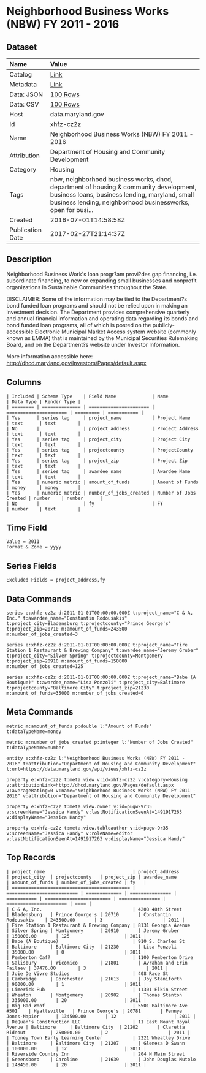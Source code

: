 # Neighborhood Business Works (NBW) FY 2011 - 2016

## Dataset

| Name | Value |
| :--- | :---- |
| Catalog | [Link](https://catalog.data.gov/dataset/neighborhood-business-works-nbw-fy-2011-2015) |
| Metadata | [Link](https://data.maryland.gov/api/views/xhfz-cz2z) |
| Data: JSON | [100 Rows](https://data.maryland.gov/api/views/xhfz-cz2z/rows.json?max_rows=100) |
| Data: CSV | [100 Rows](https://data.maryland.gov/api/views/xhfz-cz2z/rows.csv?max_rows=100) |
| Host | data.maryland.gov |
| Id | xhfz-cz2z |
| Name | Neighborhood Business Works (NBW) FY 2011 - 2016 |
| Attribution | Department of Housing and Community Development |
| Category | Housing |
| Tags | nbw, neighborhood business works, dhcd, department of housing & community development, business loans, business lending, maryland, small business lending, neighborhood businessworks, open for busi... |
| Created | 2016-07-01T14:58:58Z |
| Publication Date | 2017-02-27T21:14:37Z |

## Description

Neighborhood Business Work's loan progr?am provi?des gap financing, i.e. subordinate financing, to new or expanding small businesses and nonprofit organizations in Sustainable Communities throughout the State.

DISCLAIMER: Some of the information may be tied to the Department?s bond funded loan programs and should not be relied upon in making an investment decision. The Department provides comprehensive quarterly and annual financial information and operating data regarding its bonds and bond funded loan programs, all of which is posted on the publicly-accessible Electronic Municipal Market Access system website (commonly known as EMMA) that is maintained by the Municipal Securities Rulemaking Board, and on the Department?s website under Investor Information. 

More information accessible here: http://dhcd.maryland.gov/Investors/Pages/default.aspx

## Columns

```ls
| Included | Schema Type    | Field Name             | Name                   | Data Type | Render Type |
| ======== | ============== | ====================== | ====================== | ========= | =========== |
| Yes      | series tag     | project_name           | Project Name           | text      | text        |
| No       |                | project_address        | Project Address        | text      | text        |
| Yes      | series tag     | project_city           | Project City           | text      | text        |
| Yes      | series tag     | projectcounty          | ProjectCounty          | text      | text        |
| Yes      | series tag     | project_zip            | Project Zip            | text      | text        |
| Yes      | series tag     | awardee_name           | Awardee Name           | text      | text        |
| Yes      | numeric metric | amount_of_funds        | Amount of Funds        | money     | money       |
| Yes      | numeric metric | number_of_jobs_created | Number of Jobs Created | number    | number      |
| No       |                | fy                     | FY                     | number    | text        |
```

## Time Field

```ls
Value = 2011
Format & Zone = yyyy
```

## Series Fields

```ls
Excluded Fields = project_address,fy
```

## Data Commands

```ls
series e:xhfz-cz2z d:2011-01-01T00:00:00.000Z t:project_name="C & A, Inc." t:awardee_name="Constantin Rodousakis" t:project_city=Bladensburg t:projectcounty="Prince George's" t:project_zip=20710 m:amount_of_funds=243500 m:number_of_jobs_created=3

series e:xhfz-cz2z d:2011-01-01T00:00:00.000Z t:project_name="Fire Station 1 Restaurant & Brewing Company" t:awardee_name="Jeremy Gruber" t:project_city="Silver Spring" t:projectcounty=Montgomery t:project_zip=20910 m:amount_of_funds=150000 m:number_of_jobs_created=125

series e:xhfz-cz2z d:2011-01-01T00:00:00.000Z t:project_name="Babe (A Boutique)" t:awardee_name="Lisa Ponzoli" t:project_city=Baltimore t:projectcounty="Baltimore City" t:project_zip=21230 m:amount_of_funds=35000 m:number_of_jobs_created=0
```

## Meta Commands

```ls
metric m:amount_of_funds p:double l:"Amount of Funds" t:dataTypeName=money

metric m:number_of_jobs_created p:integer l:"Number of Jobs Created" t:dataTypeName=number

entity e:xhfz-cz2z l:"Neighborhood Business Works (NBW) FY 2011 - 2016" t:attribution="Department of Housing and Community Development" t:url=https://data.maryland.gov/api/views/xhfz-cz2z

property e:xhfz-cz2z t:meta.view v:id=xhfz-cz2z v:category=Housing v:attributionLink=http://dhcd.maryland.gov/Pages/default.aspx v:averageRating=0 v:name="Neighborhood Business Works (NBW) FY 2011 - 2016" v:attribution="Department of Housing and Community Development"

property e:xhfz-cz2z t:meta.view.owner v:id=pugw-9r35 v:screenName="Jessica Handy" v:lastNotificationSeenAt=1491917263 v:displayName="Jessica Handy"

property e:xhfz-cz2z t:meta.view.tableauthor v:id=pugw-9r35 v:screenName="Jessica Handy" v:roleName=editor v:lastNotificationSeenAt=1491917263 v:displayName="Jessica Handy"
```

## Top Records

```ls
| project_name                                | project_address            | project_city  | projectcounty   | project_zip | awardee_name             | amount_of_funds | number_of_jobs_created | fy   | 
| =========================================== | ========================== | ============= | =============== | =========== | ======================== | =============== | ====================== | ==== | 
| C & A, Inc.                                 | 4208 48th Street           | Bladensburg   | Prince George's | 20710       | Constantin Rodousakis    | 243500.00       | 3                      | 2011 | 
| Fire Station 1 Restaurant & Brewing Company | 8131 Georgia Avenue        | Silver Spring | Montgomery      | 20910       | Jeremy Gruber            | 150000.00       | 125                    | 2011 | 
| Babe (A Boutique)                           | 910 S. Charles St          | Baltimore     | Baltimore City  | 21230       | Lisa Ponzoli             | 35000.00        | 0                      | 2011 | 
| Pemberton Caf?                              | 1100 Pemberton Drive       | Salisbury     | Wicomico        | 21801       | Avraham and Erin Failaev | 37476.00        | 3                      | 2011 | 
| Joie De Vivre Studios                       | 408 Race St                | Cambridge     | Dorchester      | 21613       | Joy Staniforth           | 90000.00        | 1                      | 2011 | 
| Limerick Pub                                | 11301 Elkin Street         | Wheaton       | Montgomery      | 20902       | Thomas Stanton           | 335000.00       | 20                     | 2011 | 
| Big Bad Woof                                | 5501 Baltimore Ave #501    | Hyattsville   | Prince George's | 20781       | Pennye Jones-Napier      | 134500.00       | 12                     | 2011 | 
| DeQuan's Construction LLC                   | 11 East Mount Royal Avenue | Baltimore     | Baltimore City  | 21202       | Claretta Rideout         | 250000.00       | 2                      | 2011 | 
| Tooney Town Early Learning Center           | 2221 Wheatley Drive        | Baltimore     | Baltimore City  | 21207       | Glenesa D Swann          | 100000.00       | 12                     | 2011 | 
| Riverside Country Inn                       | 204 N Main Street          | Greensboro    | Caroline        | 21639       | John Douglas Mutolo      | 148450.00       | 20                     | 2011 | 
```